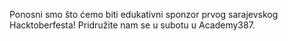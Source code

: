 Ponosni smo što ćemo biti edukativni sponzor prvog sarajevskog Hacktoberfesta! 
Pridružite nam se u subotu u Academy387.